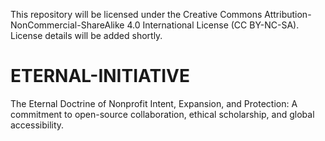 This repository will be licensed under the Creative Commons Attribution-NonCommercial-ShareAlike 4.0 International License (CC BY-NC-SA). License details will be added shortly.

# ETERNAL-INITIATIVE
The Eternal Doctrine of Nonprofit Intent, Expansion, and Protection: A commitment to open-source collaboration, ethical scholarship, and global accessibility.
